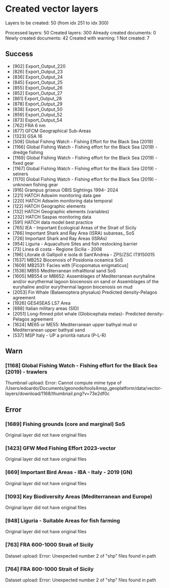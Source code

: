 # Created vector layers

Layers to be created: 50 (from idx 251 to idx 300)

Processed layers: 50
Created layers: 300
Already created documents: 0
Newly created documents: 42
Created with warning: 1
Not created: 7

## Success

- [902] Export_Output_220
- [826] Export_Output_23
- [836] Export_Output_24
- [845] Export_Output_25
- [855] Export_Output_26
- [852] Export_Output_27
- [861] Export_Output_28
- [878] Export_Output_29
- [838] Export_Output_50
- [859] Export_Output_52
- [873] Export_Output_54
- [762] FRA 6 nm
- [677] GFCM Geographical Sub-Areas
- [1323] GSA 16
- [508] Global Fishing Watch - Fishing Effort for the Black Sea (2019)
- [1166] Global Fishing Watch - Fishing effort for the Black Sea (2019) - dredge fishing
- [1169] Global Fishing Watch - Fishing effort for the Black Sea (2019) - fixed gear
- [1167] Global Fishing Watch - Fishing effort for the Black Sea (2019) - seiners
- [1170] Global Fishing Watch - Fishing effort for the Black Sea (2019) - unknown fishing gear
- [916] Grampus griseus OBIS Sightings 1994- 2024
- [221] HATCH Adswim monitoring data gee
- [220] HATCH Adswim monitoring data temporal
- [122] HATCH Geographic elements
- [132] HATCH Geographic elements (variables)
- [232] HATCH Saspas monitoring data
- [591] HATCH data model best practice
- [765] IEA - Important Ecological Areas of the Strait of Sicily
- [766] Important Shark and Ray Area (ISRA) subareas_ SoS
- [726] Important Shark and Ray Areas (ISRAs)
- [954] Liguria - Aquaculture Sites and fish restocking barrier
- [73] Linea di costa - Regione Sicilia - 2008
- [196] Litorale di Gallipoli e isola di Sant’Andrea - ZPS/ZSC IT9150015
- [1537] MB252 Biocenosis of Posidonia oceanica SoS
- [1609] MB2531: Facies with [Ficopomatus enigmaticus]
- [1536] MB55 Mediterranean infralittoral sand SoS
- [1605] MB554 or MB652: Assemblages of Mediterranean euryhaline and/or eurythermal lagoon biocenosis on sand or Assemblages of the euryhaline and/or eurythermal lagoon biocenosis on mud
- [2053] Fin Whale (Balaenoptera physalus) Predicted density-Pelagos agreement
- [1926] GES4SEAS LS7 Area
- [688] Italian military areas (SID)
- [2051] Long-finned pilot whale  (Globicephala melas)- Predicted density-Pelagos agreement
- [1624] ME65 or  ME55: Mediterranean upper bathyal mud or Mediterranean upper bathyal sand
- [537] MSP Italy - UP a priorità natura (P-L-R)

## Warn

### [1168] Global Fishing Watch - Fishing effort for the Black Sea (2019) - trawlers

Thumbnail upload: Error: Cannot compute mime type of /Users/edoardo/Documents/geonode/tools4msp_geoplatform/data/vector-layers/download/1168/thumbnail.png?v=73e2df0c

## Error

### [1689] Fishing grounds (core and marginal) SoS

Original layer did not have original files

### [1423] GFW Med Fishing Effort 2023-vector

Original layer did not have original files

### [669] Important Bird Areas - IBA - Italy - 2019 (GN)

Original layer did not have original files

### [1093] Key Biodiversity Areas (Mediterranean and Europe)

Original layer did not have original files

### [948] Liguria - Suitable Areas for fish farming

Original layer did not have original files

### [763] FRA 600-1000 Strait of Sicily

Dataset upload: Error: Unexpected number 2 of "shp" files found in path

### [764] FRA 800-1000 Strait of Sicily

Dataset upload: Error: Unexpected number 2 of "shp" files found in path
